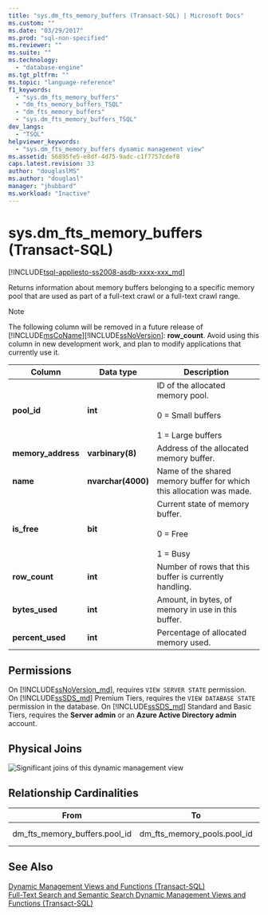 ```yaml
---
title: "sys.dm_fts_memory_buffers (Transact-SQL) | Microsoft Docs"
ms.custom: ""
ms.date: "03/29/2017"
ms.prod: "sql-non-specified"
ms.reviewer: ""
ms.suite: ""
ms.technology: 
  - "database-engine"
ms.tgt_pltfrm: ""
ms.topic: "language-reference"
f1_keywords: 
  - "sys.dm_fts_memory_buffers"
  - "dm_fts_memory_buffers_TSQL"
  - "dm_fts_memory_buffers"
  - "sys.dm_fts_memory_buffers_TSQL"
dev_langs: 
  - "TSQL"
helpviewer_keywords: 
  - "sys.dm_fts_memory_buffers dynamic management view"
ms.assetid: 56895fe5-e8df-4d75-9adc-c1f7757cdef8 
caps.latest.revision: 33
author: "douglaslMS"
ms.author: "douglasl"
manager: "jhubbard"
ms.workload: "Inactive"
---
```

# sys.dm_fts_memory_buffers (Transact-SQL)
[!INCLUDE[tsql-appliesto-ss2008-asdb-xxxx-xxx_md](../../includes/tsql-appliesto-ss2008-asdb-xxxx-xxx-md.md)]

  Returns information about memory buffers belonging to a specific memory pool that are used as part of a full-text crawl or a full-text crawl range.  
  
> [!NOTE]
> The following column will be removed in a future release of [!INCLUDE[msCoName](../../includes/msconame-md.md)][!INCLUDE[ssNoVersion](../../includes/ssnoversion-md.md)]: **row_count**. Avoid using this column in new development work, and plan to modify applications that currently use it.  

  
|Column|Data type|Description|  
|------------|---------------|-----------------|  
|**pool_id**|**int**|ID of the allocated memory pool.<br /><br /> 0 = Small buffers<br /><br /> 1 = Large buffers|  
|**memory_address**|**varbinary(8)**|Address of the allocated memory buffer.|  
|**name**|**nvarchar(4000)**|Name of the shared memory buffer for which this allocation was made.|  
|**is_free**|**bit**|Current state of memory buffer.<br /><br /> 0 = Free<br /><br /> 1 = Busy|  
|**row_count**|**int**|Number of rows that this buffer is currently handling.|  
|**bytes_used**|**int**|Amount, in bytes, of memory in use in this buffer.|  
|**percent_used**|**int**|Percentage of allocated memory used.|  
  
## Permissions  
On [!INCLUDE[ssNoVersion_md](../../includes/ssnoversion-md.md)], requires `VIEW SERVER STATE` permission.   
On [!INCLUDE[ssSDS_md](../../includes/sssds-md.md)] Premium Tiers, requires the `VIEW DATABASE STATE` permission in the database. On [!INCLUDE[ssSDS_md](../../includes/sssds-md.md)] Standard and Basic Tiers, requires the  **Server admin** or an **Azure Active Directory admin** account.  
 
## Physical Joins  
 ![Significant joins of this dynamic management view](../../relational-databases/system-dynamic-management-views/media/join-dm-fts-memory-buffers-1.gif "Significant joins of this dynamic management view")  
  
## Relationship Cardinalities  
  
|From|To|Relationship|  
|----------|--------|------------------|  
|dm_fts_memory_buffers.pool_id|dm_fts_memory_pools.pool_id|Many-to-one|  
  
## See Also  
 [Dynamic Management Views and Functions &#40;Transact-SQL&#41;](~/relational-databases/system-dynamic-management-views/system-dynamic-management-views.md)   
 [Full-Text Search and Semantic Search Dynamic Management Views and Functions &#40;Transact-SQL&#41;](../../relational-databases/system-dynamic-management-views/full-text-and-semantic-search-dynamic-management-views-functions.md)  
  
  

